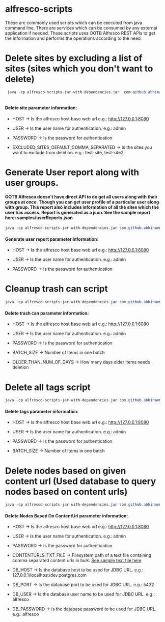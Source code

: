 # alfresco-scripts

These are commonly used scripts which can be executed from java command line. There are services which can be consumed by any external application if needed. These scripts uses OOTB Alfresco REST APIs to get the information and performs the operations according to the need. 



# Delete sites by excluding a list of sites (sites which you don't want to delete)
 
 ```java
  java -cp alfresco-scripts-jar-with-dependencies.jar  com.github.abhinavmishra14.site.service.test.DeleteSites [HOST] [USER] [PASSWORD] [EXCLUDED_SITES_DEFAULT_COMMA_SEPARATED]
  
 ```
 #### Delete site parameter information:

   - HOST -> Is the alfresco host base web url e.g.: http://127.0.0.1:8080
   
   - USER -> Is the user name for authentication. e.g.: admin
   
   - PASSWORD -> Is the password for authentication
   
   - EXCLUDED_SITES_DEFAULT_COMMA_SEPARATED -> Is the sites you want to exclude from deletion. e.g.: test-site, test-site2
   
 

# Generate User report along with user groups.

#### OOTB Alfresco doesn't have direct API to do get all users along with their groups at once. Though you can get user profile of a particular user along with group. This report also includes information of all the sites which the user has access. Report is generated as a json. See the sample report here: samples/userReports.json
 
 
 ```java 
 java -cp alfresco-scripts-jar-with-dependencies.jar com.github.abhinavmishra14.reports.test.GenerateUserReport [HOST] [USER] [PASSWORD]
 ```
 
 #### Generate user report parameter information:

   - HOST -> Is the alfresco host base web url e.g.: http://127.0.0.1:8080
   
   - USER -> Is the user name for authentication. e.g.: admin
   
   - PASSWORD -> Is the password for authentication
   
 

# Cleanup trash can script

 ```java
 java -cp alfresco-scripts-jar-with-dependencies.jar com.github.abhinavmishra14.trashcan.service.test.ClearTrashcan [HOST] [USER] [PASSWORD] [BATCH_SIZE] [OLDER_THAN_NUM_OF_DAYS]
 ```
 
 #### Delete trash can parameter information:

   - HOST -> Is the alfresco host base web url e.g.: http://127.0.0.1:8080
   
   - USER -> Is the user name for authentication. e.g.: admin
   
   - PASSWORD -> Is the password for authentication
   
   - BATCH_SIZE -> Number of items in one batch
   
   - OLDER_THAN_NUM_OF_DAYS -> How many days older items needs deletion
 
 

#  Delete all tags script

 ```java
 java -cp alfresco-scripts-jar-with-dependencies.jar com.github.abhinavmishra14.tags.test.DeleteTags [HOST] [USER] [PASSWORD] [BATCH_SIZE]
 ```
 
  #### Delete tags parameter information:

   - HOST -> Is the alfresco host base web url e.g.: http://127.0.0.1:8080
   
   - USER -> Is the user name for authentication. e.g.: admin
   
   - PASSWORD -> Is the password for authentication
   
   - BATCH_SIZE -> Number of items in one batch


#  Delete nodes based on given content url (Used database to query nodes based on content urls)

 ```java
 java -cp alfresco-scripts-jar-with-dependencies.jar com.github.abhinavmishra14.node.test.DeleteNodesBasedOnContentUrl [HOST] [USER] [PASSWORD] [CONTENTURLS_TXT_FILE] [DB_HOST] [DB_PORT] [DB_USER] [DB_PASSWORD]
 ```
 
  #### Delete Nodes Based On ContentUrl parameter information:

   - HOST -> Is the alfresco host base web url e.g.: http://127.0.0.1:8080
   
   - USER -> Is the user name for authentication. e.g.: admin
   
   - PASSWORD -> Is the password for authentication
   
   - CONTENTURLS_TXT_FILE -> Filesystem path of a text file containing comma separated content urls in bulk. [See sample text file here](https://github.com/abhinavmishra14/alfresco-scripts/blob/master/samples/contenturls.txt)
   
   - DB_HOST -> Is the database host to be used for JDBC URL. e.g.: 127.0.0.1/localhost/dev.postgres.com
   
   - DB_PORT -> Is the database port to be used for JDBC URL. e.g.: 5432
   
   - DB_USER -> Is the database user name to be used for JDBC URL. e.g.: alfresco
   
   - DB_PASSWORD -> Is the database password to be used for JDBC URL. e.g.: alfresco
  


